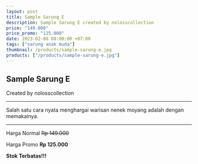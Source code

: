 ```yaml
---
layout: post
title: Sample Sarung E
description: Sample Sarung E created by nolosscollection
price: "149.000"
price_promo: "125.000"
date: 2023-02-08 08:00:00 +07:00
tags: ["sarung anak muda"]
thumbnail: /products/sample-sarung-e.jpg
products: ["/products/sample-sarung-e.jpg"]
---
```


## Sample Sarung E ##

Created by nolosscollection

---

Salah satu cara nyata menghargai warisan nenek moyang adalah dengan memakainya.

---

Harga Normal ~~Rp 149.000~~

Harga Promo **Rp 125.000**

**Stok Terbatas!!!**
